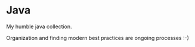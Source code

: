 # Java
My humble java collection.  

Organization and finding modern best practices are ongoing processes :-)
